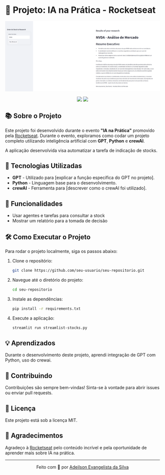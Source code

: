 # 🚀 Projeto: IA na Prática - Rocketseat

![imagem do projeto rodando](https://github.com/AdeilsonESilva/stocks-agent-crewai/blob/main/image.png?raw=true)

<p align="center">
  <img src="https://img.shields.io/badge/status-Em%20Desenvolvimento-yellow">
  <img src="https://img.shields.io/badge/tecnologias-GPT%20|%20Python%20|%20crewAI-blue">
</p>

## 📚 Sobre o Projeto

Este projeto foi desenvolvido durante o evento **"IA na Prática"** promovido pela [Rocketseat](https://rocketseat.com.br). Durante o evento, exploramos como codar um projeto completo utilizando inteligência artificial com **GPT**, **Python** e **crewAI**.

A aplicação desenvolvida visa automatizar a tarefa de indicação de stocks.

## 🔧 Tecnologias Utilizadas

- **GPT** - Utilizado para [explicar a função específica do GPT no projeto].
- **Python** - Linguagem base para o desenvolvimento.
- **crewAI** - Ferramenta para [descrever como o crewAI foi utilizado].

## 🚀 Funcionalidades

- Usar agentes e tarefas para consultar a stock
- Mostrar um relatório para a tomada de decisão

## 🛠 Como Executar o Projeto

Para rodar o projeto localmente, siga os passos abaixo:

1. Clone o repositório:

   ```bash
   git clone https://github.com/seu-usuario/seu-repositorio.git
   ```

2. Navegue até o diretório do projeto:
   ```bash
   cd seu-repositorio
   ```
3. Instale as dependências:
   ```bash
   pip install -r requirements.txt
   ```
4. Execute a aplicação:
   ```bash
   streamlit run streamlist-stocks.py
   ```

## 💡 Aprendizados

Durante o desenvolvimento deste projeto, aprendi integração de GPT com Python, uso do crewai.

## 🤝 Contribuindo

Contribuições são sempre bem-vindas! Sinta-se à vontade para abrir issues ou enviar pull requests.

## 📄 Licença

Este projeto está sob a licença MIT.

## 🙌 Agradecimentos

Agradeço à [Rocketseat](https://rocketseat.com.br) pelo conteúdo incrível e pela oportunidade de aprender mais sobre IA na prática.

---

<p align="center">
  Feito com 💜 por <a href="https://www.linkedin.com/in/silvaadeilson/">Adeilson Evangelista da Silva</a>
</p>
